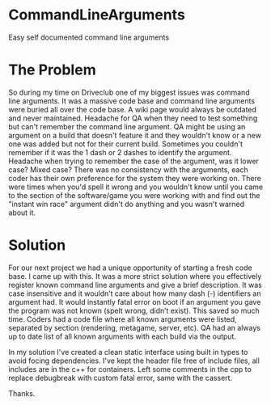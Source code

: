 # CommandLineArguments

Easy self documented command line arguments 

# The Problem

So during my time on Driveclub one of my biggest issues was command line arguments. It was a massive code base and command line arguments were buried all over the code base. A wiki page would always be outdated and never maintained. Headache for QA when they need to test something but can't remember the command line argument. QA might be using an argument on a build that doesn't feature it and they wouldn't know or a new one was added but not for their current build. Sometimes you couldn't remember if it was the 1 dash or 2 dashes to identify the argument. Headache when trying to remember the case of the argument, was it lower case? Mixed case? There was no consistency with the arguments, each coder has their own preference for the system they were working on. There were times when you'd spell it wrong and you wouldn't know until you came to the section of the software/game you were working with and find out the "instant win race" argument didn't do anything and you wasn't warned about it.

# Solution

For our next project we had a unique opportunity of starting a fresh code base. I came up with this. It was a more strict solution where you effectively register known command line arguments and give a brief description. It was case insensitive and it wouldn’t care about how many dash (-) identifiers an argument had. It would instantly fatal error on boot if an argument you gave the program was not known (spelt wrong, didn’t exist). This saved so much time. Coders had a code file where all known arguments were listed, separated by section (rendering, metagame, server, etc). QA had an always up to date list of all known arguments with each build via the output.

In my solution I've created a clean static interface using built in types to avoid focing dependencies. I've kept the header file free of include files, all includes are in the c++ for containers. Left some comments in the cpp to replace debugbreak with custom fatal error, same with the cassert.

Thanks.
